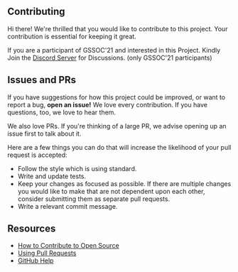 ## Contributing

Hi there! We're thrilled that you would like to contribute to this project. Your contribution is essential for keeping it great.

If you are a participant of GSSOC'21 and interested in this Project. Kindly Join the [Discord Server](https://discord.gg/3BrekSZV5H) for Discussions. (only GSSOC'21 participants)

## Issues and PRs

If you have suggestions for how this project could be improved, or want to report a bug, **open an issue!** We love every contribution. If you have questions, too, we love to hear them.

We also love PRs. If you're thinking of a large PR, we advise opening up an issue first to talk about it.

Here are a few things you can do that will increase the likelihood of your pull request is accepted:

- Follow the style which is using standard.
- Write and update tests.
- Keep your changes as focused as possible. If there are multiple changes you would like to make that are not dependent upon each other, consider submitting them as separate pull requests.
- Write a relevant commit message.

## Resources

- [How to Contribute to Open Source](https://opensource.guide/how-to-contribute/)
- [Using Pull Requests](https://help.github.com/articles/about-pull-requests/)
- [GitHub Help](https://help.github.com)
